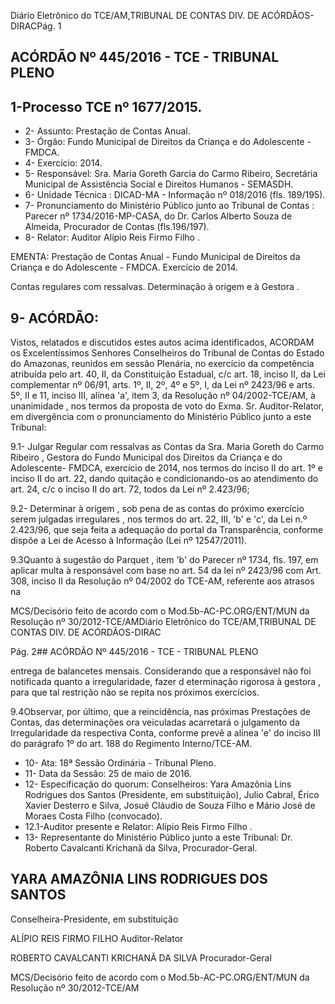 Diário Eletrônico do TCE/AM,TRIBUNAL DE CONTAS DIV. DE ACÓRDÃOS-DIRACPág. 1

## ACÓRDÃO Nº 445/2016 - TCE - TRIBUNAL PLENO

## 1-Processo TCE nº 1677/2015.

- 2- Assunto: Prestação de Contas Anual.
- 3- Órgão: Fundo Municipal de Direitos da Criança e do Adolescente - FMDCA.
- 4- Exercício: 2014.
- 5-  Responsável: Sra.  Maria  Goreth  Garcia  do  Carmo Ribeiro,  Secretária  Municipal  de Assistência Social e Direitos Humanos - SEMASDH.
- 6- Unidade Técnica : DICAD-MA - Informação nº 018/2016 (fls. 189/195).
- 7-  Pronunciamento  do Ministério  Público  junto  ao Tribunal  de  Contas :  Parecer  nº 1734/2016-MP-CASA,  do  Dr.  Carlos  Alberto  Souza  de  Almeida,  Procurador  de  Contas (fls.196/197).
- 8- Relator: Auditor Alípio Reis Firmo Filho  .

EMENTA: Prestação de Contas Anual - Fundo Municipal de Direitos da Criança e do Adolescente - FMDCA. Exercício de 2014.

Contas regulares com ressalvas. Determinação à origem e à Gestora .

## 9- ACÓRDÃO:

Vistos, relatados e discutidos estes autos acima identificados,  ACORDAM os Excelentíssimos  Senhores  Conselheiros  do  Tribunal  de  Contas  do  Estado  do Amazonas, reunidos em sessão Plenária, no exercício da competência atribuída pelo art. 40, II, da Constituição Estadual, c/c art. 18, inciso II, da Lei complementar nº 06/91, arts. 1º,  II,  2º,  4º  e  5º,  I,  da  Lei  nº  2423/96  e  arts.  5º,  II  e  11,  inciso  III,  alínea  'a',  item  3,  da Resolução  nº  04/2002-TCE/AM, à  unanimidade ,    nos  termos  da  proposta  de  voto  do Exma. Sr. Auditor-Relator, em divergência com o pronunciamento do Ministério Público junto a este Tribunal:

9.1- Julgar Regular com ressalvas as Contas da Sra. Maria Goreth do  Carmo Ribeiro ,  Gestora  do  Fundo  Municipal  dos  Direitos  da  Criança  e  do Adolescente- FMDCA, exercício de 2014, nos termos do inciso II do art. 1º e inciso II  do art. 22, dando quitação e condicionando-os ao atendimento do art. 24, c/c o inciso II do art. 72, todos da Lei nº 2.423/96;

9.2- Determinar à origem , sob pena de as contas do próximo exercício serem julgadas  irregulares , nos  termos  do  art.  22,  III,  'b'  e  'c',  da  Lei  n.º 2.423/96, que seja feita a adequação do portal da Transparência, conforme dispõe a Lei de Acesso à Informação (Lei nº 12547/2011).

9.3Quanto à sugestão do Parquet ,  item  'b'  do  Parecer  nº  1734,  fls. 197, em aplicar multa à responsável com base  no art. 54 da  lei nº 2423/96 com Art. 308, inciso II da Resolução nº 04/2002 do TCE-AM, referente aos atrasos  na

MCS/Decisório feito de acordo com o Mod.5b-AC-PC.ORG/ENT/MUN da Resolução nº 30/2012-TCE/AMDiário Eletrônico do TCE/AM,TRIBUNAL DE CONTAS DIV. DE ACÓRDÃOS-DIRAC

Pág. 2## ACÓRDÃO Nº 445/2016 - TCE - TRIBUNAL PLENO

entrega de balancetes mensais.  Considerando  que  a  responsável  não  foi notificada quanto a irregularidade, fazer d eterminação rigorosa à gestora ,  para que tal restrição não se repita nos próximos exercícios.

9.4Observar, por  último, que a reincidência,  nas próximas Prestações de Contas, das  determinações  ora veiculadas acarretará o julgamento da Irregularidade  da  respectiva  Conta,  conforme  prevê  a  alínea  'e'  do  inciso  III  do parágrafo 1º do art. 188 do Regimento Interno/TCE-AM.

- 10- Ata: 18ª Sessão Ordinária - Tribunal Pleno.
- 11- Data da Sessão: 25 de maio de 2016.
- 12- Especificação do quorum: Conselheiros: Yara Amazônia Lins Rodrigues dos Santos (Presidente, em substituição), Julio Cabral, Érico Xavier Desterro e Silva, Josué Cláudio de Souza Filho e Mário José de Moraes Costa Filho (convocado).
- 12.1-Auditor presente e Relator: Alípio Reis Firmo Filho .
- 13- Representante do Ministério Público junto a este Tribunal: Dr. Roberto Cavalcanti Krichanã da Silva, Procurador-Geral.

## YARA AMAZÔNIA LINS RODRIGUES DOS SANTOS

Conselheira-Presidente, em substituição

ALÍPIO REIS FIRMO FILHO Auditor-Relator

ROBERTO CAVALCANTI KRICHANÃ DA SILVA Procurador-Geral

MCS/Decisório feito de acordo com o Mod.5b-AC-PC.ORG/ENT/MUN da Resolução nº 30/2012-TCE/AM